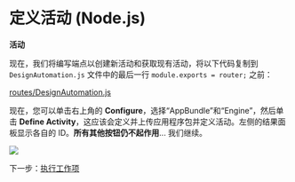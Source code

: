 # 定义活动 (Node.js)

**活动**

现在，我们将编写端点以创建新活动和获取现有活动，将以下代码复制到 `DesignAutomation.js` 文件中的最后一行 `module.exports = router;` 之前：

[routes/DesignAutomation.js](_snippets/modifymodels/node/routes/DesignAutomation.3.js ':include :type=code javascript')

现在，您可以单击右上角的 **Configure**，选择“AppBundle”和“Engine”，然后单击 **Define Activity**，这应该会定义并上传应用程序包并定义活动。左侧的结果面板显示各自的 ID。**所有其他按钮仍不起作用**... 我们继续。

![](_media/designautomation/define_activity.gif)

下一步：[执行工作项](/zh-CN/designautomation/workitem/README.md)